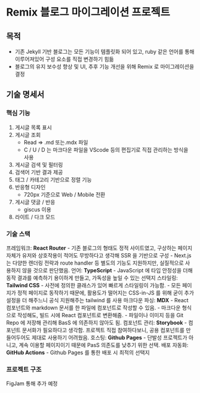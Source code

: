 # Remix 블로그 마이그레이션 프로젝트

## 목적

- 기존 Jekyll 기반 블로그는 모든 기능이 템플릿화 되어 있고, ruby 같은 언어를 통해 이루어져있어 구성 요소를 직접 변경하기 힘듦
- 블로그의 유지 보수성 향상 및 UI, 추후 기능 개선을 위해 Remix 로 마이그레이션을 결정

## 기술 명세서

### 핵심 기능

1. 게시글 목록 표시
2. 게시글 조회
   - Read => .md 또는.mdx 파일
   - C / U / D 는 마크다운 파일을 VScode 등의 편집기로 직접 관리하는 방식을 사용
3. 게시글 검색 및 필터링
4. 검색어 기반 결과 제공
5. 태그 / 카테고리 기반으로 정렬 기능
6. 반응형 디자인
   - 720px 기준으로 Web / Mobile 전환
7. 게시글 댓글 / 반응
   - giscus 이용
8. 라이트 / 다크 모드

### 기술 스택

프레임워크: **React Router** - 기존 블로그의 형태도 정적 사이트였고, 구상하는 페이지 자체가 유저와 상호작용이 적어도 무방하다고 생각해 SSR 을 기반으로 구성 - Next.js 는 다양한 렌더링 전략과 route handler 등 별도의 기능도 지원하지만, 실질적으로 사용하지 않을 것으로 판단했음.
언어: **TypeScript** - JavaScript 에 타입 안정성을 더해 동작 결과를 예측하기 용이하게 만들고, 가독성을 높일 수 있는 선택지
스타일링: **Tailwind CSS** - 사전에 정의한 클래스가 있어 빠르게 스타일링이 가능함. - 모든 페이지가 정적 페이지로 동작하기 때문에, 활용도가 떨어지는 CSS-in-JS 를 위해 굳이 추가 설정을 더 해주느니 공식 지원해주는 tailwind 를 사용
마크다운 파싱: **MDX** - React 컴포넌트와 markdown 문서를 한 파일에 컴포넌트로 작성할 수 있음. - 마크다운 형식으로 작성해도, 빌드 시에 React 컴포넌트로 변환해줌. - 파일이나 이미지 등을 Git Repo 에 저장해 관리해 BasS 에 의존하지 않아도 됨.
컴포넌트 관리: **Storybook** - 컴포넌트 문서화가 필요하다고 생각함. 프로젝트 직접 참여하다보니, 공용 컴포넌트를 만들어두어도 제대로 사용하기 어려웠음.
호스팅: **Github Pages** - 단발성 프로젝트가 아니고, 계속 이용할 페이지이기 때문에 PasS 의존도를 낮추기 위한 선택.
배포 자동화: **GitHub Actions** - Github Pages 를 통한 배포 시 최적의 선택지

### 프로젝트 구조

FigJam 통해 추가 예정
